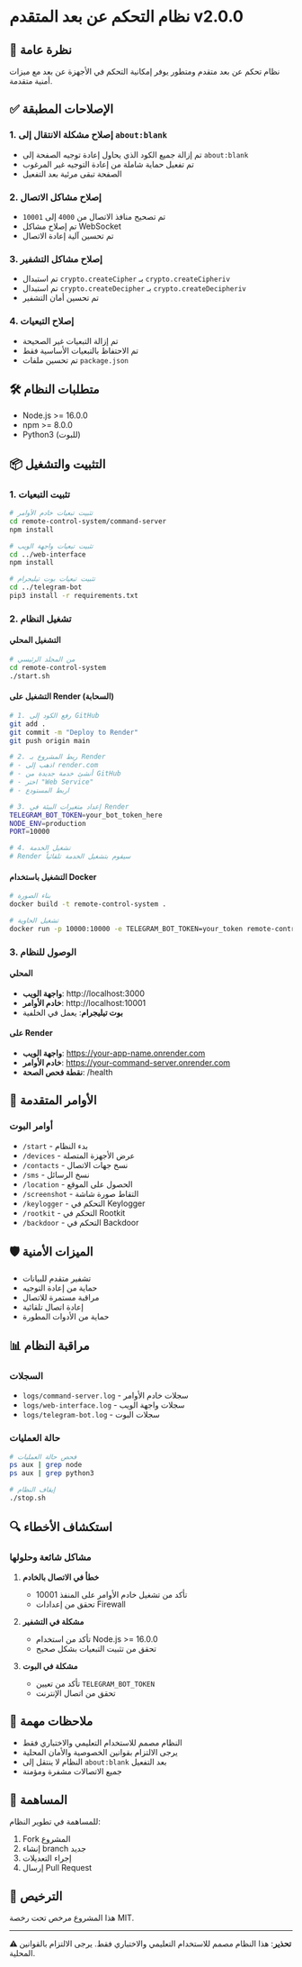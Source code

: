 # نظام التحكم عن بعد المتقدم v2.0.0

## 🚀 نظرة عامة

نظام تحكم عن بعد متقدم ومتطور يوفر إمكانية التحكم في الأجهزة عن بعد مع ميزات أمنية متقدمة.

## ✅ الإصلاحات المطبقة

### 1. إصلاح مشكلة الانتقال إلى `about:blank`
- تم إزالة جميع الكود الذي يحاول إعادة توجيه الصفحة إلى `about:blank`
- تم تفعيل حماية شاملة من إعادة التوجيه غير المرغوب
- الصفحة تبقى مرئية بعد التفعيل

### 2. إصلاح مشاكل الاتصال
- تم تصحيح منافذ الاتصال من `4000` إلى `10001`
- تم إصلاح مشاكل WebSocket
- تم تحسين آلية إعادة الاتصال

### 3. إصلاح مشاكل التشفير
- تم استبدال `crypto.createCipher` بـ `crypto.createCipheriv`
- تم استبدال `crypto.createDecipher` بـ `crypto.createDecipheriv`
- تم تحسين أمان التشفير

### 4. إصلاح التبعيات
- تم إزالة التبعيات غير الصحيحة
- تم الاحتفاظ بالتبعيات الأساسية فقط
- تم تحسين ملفات `package.json`

## 🛠️ متطلبات النظام

- Node.js >= 16.0.0
- npm >= 8.0.0
- Python3 (للبوت)

## 📦 التثبيت والتشغيل

### 1. تثبيت التبعيات
```bash
# تثبيت تبعيات خادم الأوامر
cd remote-control-system/command-server
npm install

# تثبيت تبعيات واجهة الويب
cd ../web-interface
npm install

# تثبيت تبعيات بوت تيليجرام
cd ../telegram-bot
pip3 install -r requirements.txt
```

### 2. تشغيل النظام

#### التشغيل المحلي
```bash
# من المجلد الرئيسي
cd remote-control-system
./start.sh
```

#### التشغيل على Render (السحابة)
```bash
# 1. رفع الكود إلى GitHub
git add .
git commit -m "Deploy to Render"
git push origin main

# 2. ربط المشروع بـ Render
# - اذهب إلى render.com
# - أنشئ خدمة جديدة من GitHub
# - اختر "Web Service"
# - اربط المستودع

# 3. إعداد متغيرات البيئة في Render
TELEGRAM_BOT_TOKEN=your_bot_token_here
NODE_ENV=production
PORT=10000

# 4. تشغيل الخدمة
# Render سيقوم بتشغيل الخدمة تلقائياً
```

#### التشغيل باستخدام Docker
```bash
# بناء الصورة
docker build -t remote-control-system .

# تشغيل الحاوية
docker run -p 10000:10000 -e TELEGRAM_BOT_TOKEN=your_token remote-control-system
```

### 3. الوصول للنظام

#### المحلي
- **واجهة الويب**: http://localhost:3000
- **خادم الأوامر**: http://localhost:10001
- **بوت تيليجرام**: يعمل في الخلفية

#### على Render
- **واجهة الويب**: https://your-app-name.onrender.com
- **خادم الأوامر**: https://your-command-server.onrender.com
- **نقطة فحص الصحة**: /health

## 🔧 الأوامر المتقدمة

### أوامر البوت
- `/start` - بدء النظام
- `/devices` - عرض الأجهزة المتصلة
- `/contacts` - نسخ جهات الاتصال
- `/sms` - نسخ الرسائل
- `/location` - الحصول على الموقع
- `/screenshot` - التقاط صورة شاشة
- `/keylogger` - التحكم في Keylogger
- `/rootkit` - التحكم في Rootkit
- `/backdoor` - التحكم في Backdoor

## 🛡️ الميزات الأمنية

- تشفير متقدم للبيانات
- حماية من إعادة التوجيه
- مراقبة مستمرة للاتصال
- إعادة اتصال تلقائية
- حماية من الأدوات المطورة

## 📊 مراقبة النظام

### السجلات
- `logs/command-server.log` - سجلات خادم الأوامر
- `logs/web-interface.log` - سجلات واجهة الويب
- `logs/telegram-bot.log` - سجلات البوت

### حالة العمليات
```bash
# فحص حالة العمليات
ps aux | grep node
ps aux | grep python3

# إيقاف النظام
./stop.sh
```

## 🔍 استكشاف الأخطاء

### مشاكل شائعة وحلولها

1. **خطأ في الاتصال بالخادم**
   - تأكد من تشغيل خادم الأوامر على المنفذ 10001
   - تحقق من إعدادات Firewall

2. **مشكلة في التشفير**
   - تأكد من استخدام Node.js >= 16.0.0
   - تحقق من تثبيت التبعيات بشكل صحيح

3. **مشكلة في البوت**
   - تأكد من تعيين `TELEGRAM_BOT_TOKEN`
   - تحقق من اتصال الإنترنت

## 📝 ملاحظات مهمة

- النظام مصمم للاستخدام التعليمي والاختباري فقط
- يرجى الالتزام بقوانين الخصوصية والأمان المحلية
- النظام لا ينتقل إلى `about:blank` بعد التفعيل
- جميع الاتصالات مشفرة ومؤمنة

## 🤝 المساهمة

للمساهمة في تطوير النظام:
1. Fork المشروع
2. إنشاء branch جديد
3. إجراء التعديلات
4. إرسال Pull Request

## 📄 الترخيص

هذا المشروع مرخص تحت رخصة MIT.

---

**⚠️ تحذير**: هذا النظام مصمم للاستخدام التعليمي والاختباري فقط. يرجى الالتزام بالقوانين المحلية.
